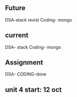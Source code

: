 ## Future

DSA-stack revist
Coding- mongo

## current

DSA- stack
Coding- mongo

## Assignment

DSA- 
CODING-done 
## unit 4 start:  12 oct
